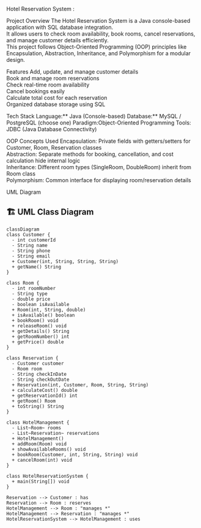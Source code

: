 Hotel Reservation System :
 
Project Overview
 The Hotel Reservation System is a Java console-based application with SQL database integration.  
 It allows users to check room availability, book rooms, cancel reservations, and manage customer details efficiently.  
 This project follows Object-Oriented Programming (OOP) principles like Encapsulation, Abstraction, Inheritance, and Polymorphism for a     modular design.

Features
 Add, update, and manage customer details  
 Book and manage room reservations  
 Check real-time room availability  
 Cancel bookings easily  
 Calculate total cost for each reservation  
 Organized database storage using SQL  

Tech Stack
 Language:** Java (Console-based)
 Database:** MySQL / PostgreSQL (choose one)
 Paradigm:Object-Oriented Programming
 Tools: JDBC (Java Database Connectivity)


OOP Concepts Used
Encapsulation: Private fields with getters/setters for Customer, Room, Reservation classes  
Abstraction: Separate methods for booking, cancellation, and cost calculation hide internal logic  
Inheritance: Different room types (SingleRoom, DoubleRoom) inherit from Room class  
Polymorphism: Common interface for displaying room/reservation details  


 UML Diagram

## 🏗️ UML Class Diagram

```mermaid
classDiagram
class Customer {
  - int customerId
  - String name
  - String phone
  - String email
  + Customer(int, String, String, String)
  + getName() String
}

class Room {
  - int roomNumber
  - String type
  - double price
  - boolean isAvailable
  + Room(int, String, double)
  + isAvailable() boolean
  + bookRoom() void
  + releaseRoom() void
  + getDetails() String
  + getRoomNumber() int
  + getPrice() double
}

class Reservation {
  - Customer customer
  - Room room
  - String checkInDate
  - String checkOutDate
  + Reservation(int, Customer, Room, String, String)
  + calculateCost() double
  + getReservationId() int
  + getRoom() Room
  + toString() String
}

class HotelManagement {
  - List~Room~ rooms
  - List~Reservation~ reservations
  + HotelManagement()
  + addRoom(Room) void
  + showAvailableRooms() void
  + bookRoom(Customer, int, String, String) void
  + cancelRoom(int) void
}

class HotelReservationSystem {
  + main(String[]) void
}

Reservation --> Customer : has
Reservation --> Room : reserves
HotelManagement --> Room : "manages *"
HotelManagement --> Reservation : "manages *"
HotelReservationSystem --> HotelManagement : uses
